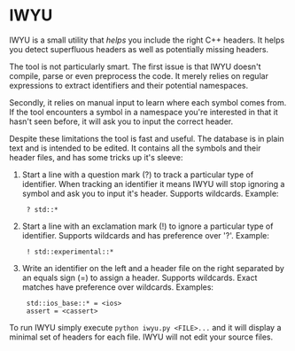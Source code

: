 # IWYU

IWYU is a small utility that _helps_ you include the right C++ headers. It helps
you detect superfluous headers as well as potentially missing headers.

The tool is not particularly smart. The first issue is that IWYU doesn't
compile, parse or even preprocess the code. It merely relies on regular
expressions to extract identifiers and their potential namespaces.

Secondly, it relies on manual input to learn where each symbol comes from. If
the tool encounters a symbol in a namespace you're interested in that it hasn't
seen before, it will ask you to input the correct header.

Despite these limitations the tool is fast and useful. The database is in plain
text and is intended to be edited. It contains all the symbols and their header
files, and has some tricks up it's sleeve:

1. Start a line with a question mark (?) to track a particular type of
   identifier. When tracking an identifier it means IWYU will stop ignoring a
   symbol and ask you to input it's header. Supports wildcards. Example:

        ? std::*

2. Start a line with an exclamation mark (!) to ignore a particular type of
   identifier. Supports wildcards and has preference over '?'. Example:

        ! std::experimental::*

3. Write an identifier on the left and a header file on the right separated by
   an equals sign (=) to assign a header. Supports wildcards. Exact matches have
   preference over wildcards. Examples:

        std::ios_base::* = <ios>
        assert = <cassert>

To run IWYU simply execute `python iwyu.py <FILE>...` and it will display a
minimal set of headers for each file. IWYU will not edit your source files.
